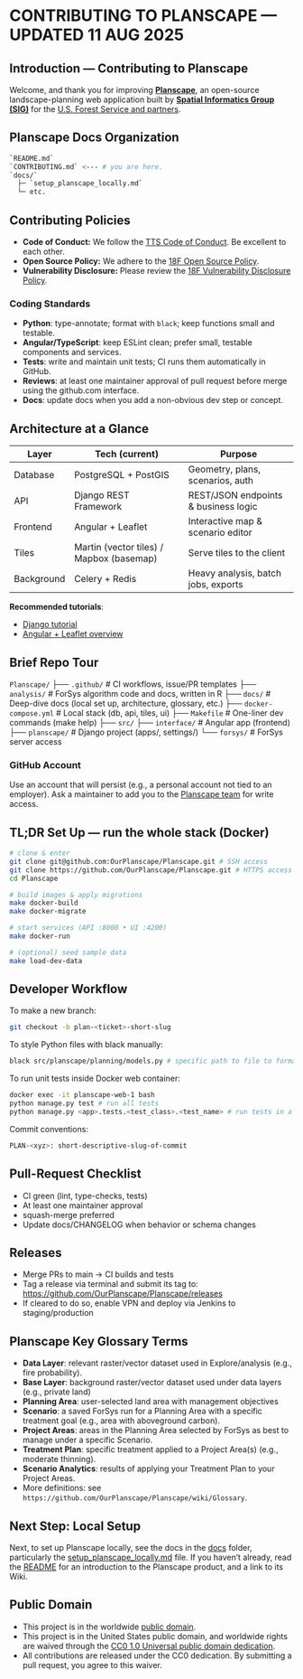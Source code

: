 # CONTRIBUTING TO PLANSCAPE — UPDATED 11 AUG 2025

## Introduction — Contributing to Planscape

Welcome, and thank you for improving **[Planscape](https://www.planscape.org/)**, an open-source landscape-planning web application built by **[Spatial Informatics Group (SIG)](https://sig-gis.com/)** for the [U.S. Forest Service and partners](https://code.gov/).


## Planscape Docs Organization 

```bash
`README.md` 
`CONTRIBUTING.md` <--- # you are here.
`docs/`
  ├─ `setup_planscape_locally.md`
  └─ etc.
```

## Contributing Policies

- **Code of Conduct:** We follow the [TTS Code of Conduct](https://18f.gsa.gov/code-of-conduct/). Be excellent to each other.
- **Open Source Policy:** We adhere to the [18F Open Source Policy](https://github.com/18f/open-source-policy).
- **Vulnerability Disclosure:** Please review the [18F Vulnerability Disclosure Policy](https://18f.gsa.gov/vulnerability-disclosure-policy/).


### Coding Standards

- **Python**: type-annotate; format with `black`; keep functions small and testable.
- **Angular/TypeScript**: keep ESLint clean; prefer small, testable components and services.
- **Tests**: write and maintain unit tests; CI runs them automatically in GitHub.
- **Reviews**: at least one maintainer approval of pull request before merge using the github.com interface.
- **Docs**: update docs when you add a non-obvious dev step or concept.


## Architecture at a Glance

| Layer        | Tech (current)                                    | Purpose                                                |
|--------------|---------------------------------------------------|--------------------------------------------------------|
| Database     | PostgreSQL + PostGIS                              | Geometry, plans, scenarios, auth                       |
| API          | Django REST Framework                             | REST/JSON endpoints & business logic                   |
| Frontend     | Angular + Leaflet                                 | Interactive map & scenario editor                      |
| Tiles        | Martin (vector tiles) / Mapbox (basemap)          | Serve tiles to the client                              |
| Background   | Celery + Redis                                    | Heavy analysis, batch jobs, exports                    |

**Recommended tutorials**:
- [Django tutorial](https://docs.djangoproject.com/en/stable/intro/tutorial01/)
- [Angular + Leaflet overview](https://leafletjs.com/examples/quick-start/)


## Brief Repo Tour

`Planscape/`
├── `.github/` # CI workflows, issue/PR templates
├── `analysis/` # ForSys algorithm code and docs, written in R
├── `docs/` # Deep-dive docs (local set up, architecture, glossary, etc.)
├── `docker-compose.yml` # Local stack (db, api, tiles, ui)
├── `Makefile` # One-liner dev commands (make help)
├── `src/`
  ├── `interface/` # Angular app (frontend)
  ├── `planscape/` # Django project (apps/, settings/)
  └── `forsys/` # ForSys server access


### GitHub Account

Use an account that will persist (e.g., a personal account not tied to an employer). Ask a maintainer to add you to the [Planscape team](https://github.com/orgs/OurPlanscape/people) for write access.


## TL;DR Set Up — run the whole stack (Docker)

```bash
# clone & enter
git clone git@github.com:OurPlanscape/Planscape.git # SSH access
git clone https://github.com/OurPlanscape/Planscape.git # HTTPS access
cd Planscape

# build images & apply migrations
make docker-build
make docker-migrate

# start services (API :8000 • UI :4200)
make docker-run

# (optional) seed sample data
make load-dev-data
```


## Developer Workflow

To make a new branch:

```bash
git checkout -b plan-<ticket>-short-slug
```

To style Python files with black manually:

```bash
black src/planscape/planning/models.py # specific path to file to format
```

To run unit tests inside Docker web container:

```bash
docker exec -it planscape-web-1 bash
python manage.py test # run all tests 
python manage.py <app>.tests.<test_class>.<test_name> # run tests in a app/class/test
```

Commit conventions:

```bash
PLAN-<xyz>: short-descriptive-slug-of-commit
```


## Pull-Request Checklist

- CI green (lint, type-checks, tests)
- At least one maintainer approval
- squash-merge preferred
- Update docs/CHANGELOG when behavior or schema changes


## Releases

- Merge PRs to main → CI builds and tests
- Tag a release via terminal and submit its tag to: https://github.com/OurPlanscape/Planscape/releases
- If cleared to do so, enable VPN and deploy via Jenkins to staging/production


## Planscape Key Glossary Terms

- **Data Layer**: relevant raster/vector dataset used in Explore/analysis (e.g., fire probability).
- **Base Layer**: background raster/vector dataset used under data layers (e.g., private land)
- **Planning Area**: user-selected land area with management objectives 
- **Scenario**: a saved ForSys run for a Planning Area with a specific treatment goal (e.g., area with aboveground carbon).
- **Project Areas**: areas in the Planning Area selected by ForSys as best to manage under a specific Scenario.
- **Treatment Plan**: specific treatment applied to a Project Area(s) (e.g., moderate thinning).
- **Scenario Analytics**: results of applying your Treatment Plan to your Project Areas.
- More definitions: see `https://github.com/OurPlanscape/Planscape/wiki/Glossary`.


## Next Step: Local Setup

Next, to set up Planscape locally, see the docs in the [docs](docs) folder, particularly the [setup_planscape_locally.md](docs/setup_planscape_locally.md) file. If you haven’t already, read the [README](README.md) for an introduction to the Planscape product, and a link to its Wiki.  


## Public Domain

- This project is in the worldwide [public domain](LICENSE.md).
- This project is in the United States public domain, and worldwide rights are waived through the [CC0 1.0 Universal public domain dedication](https://creativecommons.org/publicdomain/zero/1.0/).
- All contributions are released under the CC0 dedication. By submitting a pull request, you agree to this waiver.

